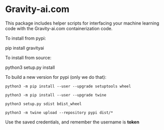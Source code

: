 # Gravity-ai.com

This package includes helper scripts for interfacing your machine learning code with the Gravity-ai.com containerization code.

To install from pypi:

pip install gravityai

To install from source:

python3 setup.py install

To build a new version for pypi (only we do that):

```
python3 -m pip install --user --upgrade setuptools wheel

python3 -m pip install --user --upgrade twine

python3 setup.py sdist bdist_wheel

python3 -m twine upload --repository pypi dist/*
```

Use the saved credentials, and remember the username is __token__
